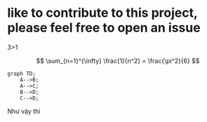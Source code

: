 # like to contribute to this project, please feel free to open an issue
3>1

$$
\sum_{n=1}^{\infty} \frac{1}{n^2} = \frac{\pi^2}{6}
$$


```mermaid
graph TD;
    A-->B;
    A-->C;
    B-->D;
    C-->D;
```


Như vậy thì
